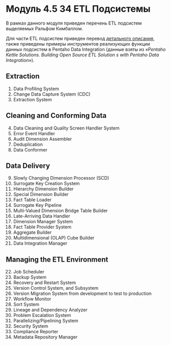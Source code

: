 # Модуль 4.5 34 ETL Подсистемы
В рамках данного модуля приведен перечень ETL подсистем выделяемых Ральфом Кимбаллом.

Для части ETL подсистем приведен перевод [детального описания](https://github.com/ReIZzz/DE-101/blob/main/Module_4/4.5_ETL_subsystem/34%20Subsystem%20of%20ETL%20.pdf), также приведены примеры инструментов реализующих функции данных подсистем в Pentaho Data Integration (данные взяты из _«Pentaho Kettle Solutions. Building Open Source ETL Solution s with Pentaho Data Integration»_).

## Extraction

1. Data Profiling System
2. Change Data Capture System (CDC)
3. Extraction System

## Cleaning and Conforming Data

4. Data Cleaning and Quality Screen Handler System
5. Error Event Handler
6. Audit Dimension Assembler
7. Deduplication
8. Data Conformer

## Data Delivery

9. Slowly Changing Dimension Processor (SCD)
10. Surrogate Key Creation System
11. Hierarchy Dimension Builder
12. Special Dimension Builder
13. Fact Table Loader
14. Surrogate Key Pipeline
15. Multi-Valued Dimension Bridge Table Builder
16. Late-Arriving Data Handler
17. Dimension Manager System
18. Fact Table Provider System
19. Aggregate Builder
20. Multidimensional (OLAP) Cube Builder
21. Data Integration Manager

## Managing the ETL Environment

22. Job Scheduler
23. Backup System
24. Recovery and Restart System
25. Version Control System, and Subsystem
26. Version Migration System from development to test to production
27. Workflow Monitor 
28. Sort System
29. Lineage and Dependency Analyzer
30. Problem Escalation System
31. Parallelizing/Pipelining System
32. Security System
33. Compliance Reporter
34. Metadata Repository Manager
